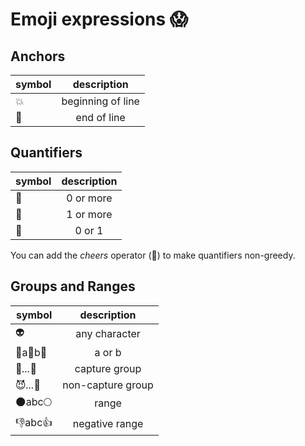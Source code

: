 # Emoji expressions 😱

## Anchors

| symbol | description |
| ---------|:---------:|
| 💥 | beginning of line |
| 🚏 | end of line |

## Quantifiers

| symbol | description |
| ---------|:---------:|
| 🍺 | 0 or more |
| 🍻 | 1 or more |
| 🍷 | 0 or 1 |

You can add the *cheers* operator (🍷) to make quantifiers non-greedy.

## Groups and Ranges

| symbol | description |
| ---------|:---------:|
| 👽 | any character |
| 🙈a💫b🙊 | a or b |
| 🙈*...*🙊 | capture group |
| 😈*...*👿 | non-capture group |
| 🌑abc🌕 | range |
| 👎abc👍 | negative range |
